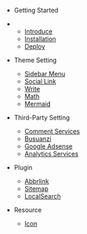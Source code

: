 * Getting Started
* 
  * [Introduce](/README.md)
  * [Installation](en/GettingStarted/Installation.md)
  * [Deploy](en/GettingStarted/Deploy.md)
  
* Theme Setting
  
  * [Sidebar Menu](en/ThemeSetting/SidebarMenu.md)
  * [Social Link](en/ThemeSetting/SocialLink.md)
  * [Write](en/ThemeSetting/Write.md)
  * [Math](en/ThemeSetting/Math.md)
  * [Mermaid](en/ThemeSetting/Mermaid.md)

* Third-Party Setting
  
  * [Comment Services](en/Third-PartySetting/CommentServices)
  * [Busuanzi](en/Third-PartySetting/Busuanzi)
  * [Google Adsense](en/Third-PartySetting/GoogleAdsense)
  * [Analytics Services](en/Third-PartySetting/AnalyticsServices)

* Plugin
  
  * [Abbrlink](en/Plugin/Abbrlink)
  * [Sitemap](en/Plugin/Sitemap)
  * [LocalSearch](en/Plugin/LocalSearch)

* Resource
  
  * [Icon](_icon/index.html ':ignore')
